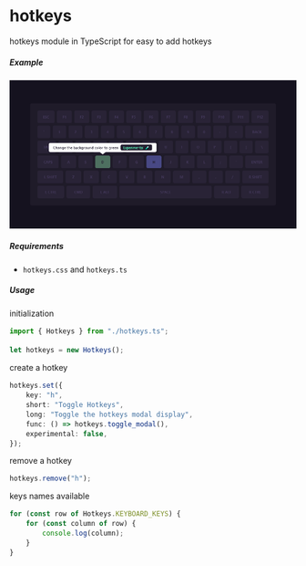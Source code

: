 # hotkeys

hotkeys module in TypeScript for easy to add hotkeys

##### Example

![Example](example.png)

##### Requirements

- `hotkeys.css` and `hotkeys.ts`

##### Usage

initialization

```typescript
import { Hotkeys } from "./hotkeys.ts";

let hotkeys = new Hotkeys();
```

create a hotkey

```typescript
hotkeys.set({
	key: "h",
	short: "Toggle Hotkeys",
	long: "Toggle the hotkeys modal display",
	func: () => hotkeys.toggle_modal(),
	experimental: false,
});
```

remove a hotkey

```typescript
hotkeys.remove("h");
```

keys names available

```typescript
for (const row of Hotkeys.KEYBOARD_KEYS) {
	for (const column of row) {
		console.log(column);
	}
}
```

